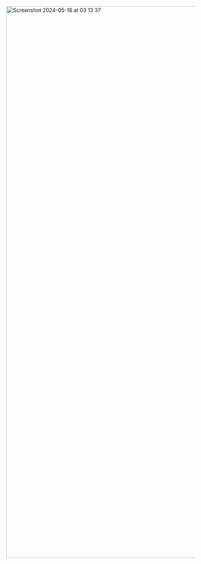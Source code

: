 <img width="1470" alt="Screenshot 2024-05-18 at 03 13 37" src="https://github.com/Zennerd404/MeteorGames/assets/102023614/3a5973b3-ef9d-43d8-9b8b-4c5151b88f05">
